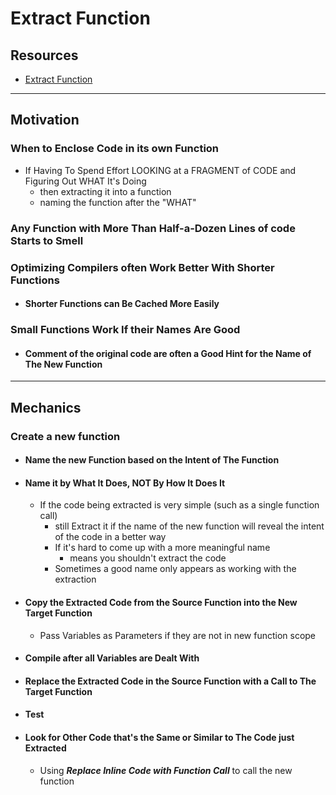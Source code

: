 # Extract Function

## Resources

- [Extract Function](https://memberservices.informit.com/my_account/webedition/9780135425664/html/extractfunction.html)

---
## Motivation

### When to Enclose Code in its own Function

- If Having To Spend Effort LOOKING at a FRAGMENT of CODE and Figuring Out 
  WHAT It's Doing 
  - then extracting it into a function
  - naming the function after the "WHAT" 


### Any Function with More Than Half-a-Dozen Lines of code Starts to Smell


### Optimizing Compilers often Work Better With Shorter Functions 

- #### Shorter Functions can Be Cached More Easily


### Small Functions Work If their Names Are Good

- #### Comment of the original code are often a Good Hint for the Name of The New Function


---
## Mechanics

### Create a new function

- #### Name the new Function based on the Intent of The Function
- #### Name it by What It Does, NOT By How It Does It 
  - If the code being extracted is very simple (such as a single function call) 
    - still Extract it if the name of the new function will reveal the intent 
      of the code in a better way 
    - If it's hard to come up with a more meaningful name 
      - means you shouldn't extract the code
    - Sometimes a good name only appears as working with the extraction
- #### Copy the Extracted Code from the Source Function into the New Target Function
  - Pass Variables as Parameters if they are not in new function scope 
- #### Compile after all Variables are Dealt With
- #### Replace the Extracted Code in the Source Function with a Call to The Target Function
- #### Test
- #### Look for Other Code that's the Same or Similar to The Code just Extracted 
  - Using ___Replace Inline Code with Function Call___ to call the new function